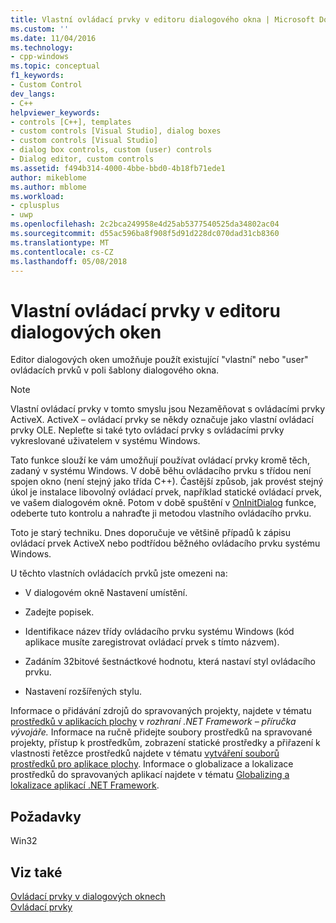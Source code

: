 ```yaml
---
title: Vlastní ovládací prvky v editoru dialogového okna | Microsoft Docs
ms.custom: ''
ms.date: 11/04/2016
ms.technology:
- cpp-windows
ms.topic: conceptual
f1_keywords:
- Custom Control
dev_langs:
- C++
helpviewer_keywords:
- controls [C++], templates
- custom controls [Visual Studio], dialog boxes
- custom controls [Visual Studio]
- dialog box controls, custom (user) controls
- Dialog editor, custom controls
ms.assetid: f494b314-4000-4bbe-bbd0-4b18fb71ede1
author: mikeblome
ms.author: mblome
ms.workload:
- cplusplus
- uwp
ms.openlocfilehash: 2c2bca249958e4d25ab5377540525da34802ac04
ms.sourcegitcommit: d55ac596ba8f908f5d91d228dc070dad31cb8360
ms.translationtype: MT
ms.contentlocale: cs-CZ
ms.lasthandoff: 05/08/2018
---
```

# <a name="custom-controls-in-the-dialog-editor"></a>Vlastní ovládací prvky v editoru dialogových oken
Editor dialogových oken umožňuje použít existující "vlastní" nebo "user" ovládacích prvků v poli šablony dialogového okna.  
  
> [!NOTE]
>  Vlastní ovládací prvky v tomto smyslu jsou Nezaměňovat s ovládacími prvky ActiveX. ActiveX – ovládací prvky se někdy označuje jako vlastní ovládací prvky OLE. Nepleťte si také tyto ovládací prvky s ovládacími prvky vykreslované uživatelem v systému Windows.  
  
 Tato funkce slouží ke vám umožňují používat ovládací prvky kromě těch, zadaný v systému Windows. V době běhu ovládacího prvku s třídou není spojen okno (není stejný jako třída C++). Častější způsob, jak provést stejný úkol je instalace libovolný ovládací prvek, například statické ovládací prvek, ve vašem dialogovém okně. Potom v době spuštění v [OnInitDialog](../mfc/reference/cdialog-class.md#oninitdialog) funkce, odeberte tuto kontrolu a nahraďte ji metodou vlastního ovládacího prvku.  
  
 Toto je starý techniku. Dnes doporučuje ve většině případů k zápisu ovládací prvek ActiveX nebo podtřídou běžného ovládacího prvku systému Windows.  
  
 U těchto vlastních ovládacích prvků jste omezeni na:  
  
-   V dialogovém okně Nastavení umístění.  
  
-   Zadejte popisek.  
  
-   Identifikace název třídy ovládacího prvku systému Windows (kód aplikace musíte zaregistrovat ovládací prvek s tímto názvem).  
  
-   Zadáním 32bitové šestnáctkové hodnotu, která nastaví styl ovládacího prvku.  
  
-   Nastavení rozšířených stylu.  
  
 Informace o přidávání zdrojů do spravovaných projekty, najdete v tématu [prostředků v aplikacích plochy](/dotnet/framework/resources/index) v *rozhraní .NET Framework – příručka vývojáře.* Informace na ručně přidejte soubory prostředků na spravované projekty, přístup k prostředkům, zobrazení statické prostředky a přiřazení k vlastnosti řetězce prostředků najdete v tématu [vytváření souborů prostředků pro aplikace plochy](/dotnet/framework/resources/creating-resource-files-for-desktop-apps). Informace o globalizace a lokalizace prostředků do spravovaných aplikací najdete v tématu [Globalizing a lokalizace aplikací .NET Framework](/dotnet/standard/globalization-localization/index).  
  
## <a name="requirements"></a>Požadavky  
 Win32  
  
## <a name="see-also"></a>Viz také  
 [Ovládací prvky v dialogových oknech](../windows/controls-in-dialog-boxes.md)   
 [Ovládací prvky](../mfc/controls-mfc.md)

